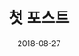 ---
layout: archive
title: "첫 포스트"
date: 2018-08-27
excerpt: "binaryGap"
project: true
tags: [codility, iterations]
category: algorithm/codility/iterations
comments: true

sidebar:
  nav: "algorithm"
---